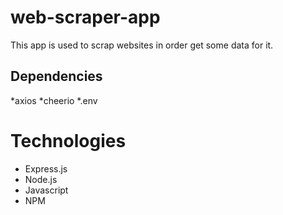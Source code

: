 # web-scraper-app
This app is used to scrap websites in order get some data for it.
## Dependencies
   *axios
   *cheerio
   *.env

# Technologies
 * Express.js
 * Node.js
 * Javascript
 * NPM
